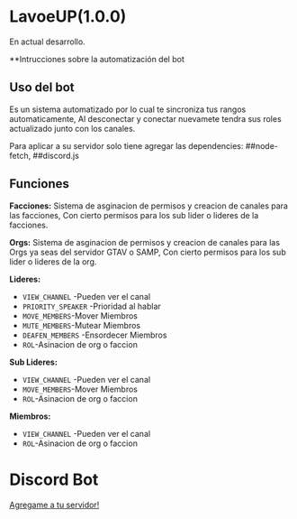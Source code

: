 # LavoeUP(1.0.0) 
En actual desarrollo.

**Intrucciones sobre la automatización del bot


## Uso del bot
Es un sistema automatizado por lo cual te sincroniza tus rangos automaticamente, 
Al desconectar y conectar nuevamete tendra sus roles actualizado junto con los canales.

Para aplicar a su servidor solo tiene agregar las dependencies:
##node-fetch, ##discord.js

## Funciones

**Facciones:**
Sistema de asginacion de permisos y creacion de canales para las facciones,
Con cierto permisos para los sub lider o lideres de la facciones.


**Orgs:**
Sistema de asginacion de permisos y creacion de canales para las Orgs ya seas del servidor GTAV o SAMP,
Con cierto permisos para los sub lider o lideres de la org.

**Lideres:**
* `VIEW_CHANNEL` -Pueden ver el canal
* `PRIORITY_SPEAKER` -Prioridad al hablar
* `MOVE_MEMBERS`-Mover Miembros
* `MUTE_MEMBERS`-Mutear Miembros
* `DEAFEN_MEMBERS` -Ensordecer Miembros
* `ROL`-Asinacion de org o faccion

**Sub Lideres:**
* `VIEW_CHANNEL` -Pueden ver el canal
* `MOVE_MEMBERS`-Mover Miembros
* `ROL`-Asinacion de org o faccion

**Miembros:**
* `VIEW_CHANNEL` -Pueden ver el canal
* `ROL`-Asinacion de org o faccion



# Discord Bot
[Agregame a tu servidor!](https://discord.com/api/oauth2/authorize?client_id=745396338312609812&permissions=8&scope=bot)
